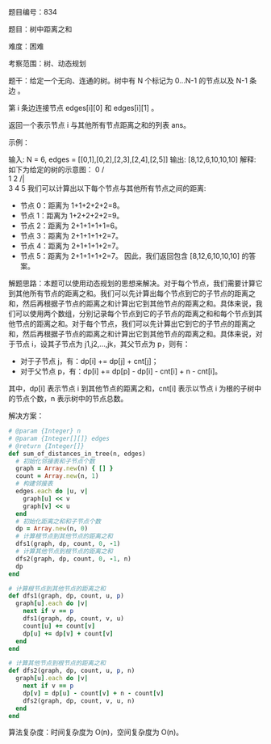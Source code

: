 题目编号：834

题目：树中距离之和

难度：困难

考察范围：树、动态规划

题干：给定一个无向、连通的树。树中有 N 个标记为 0...N-1 的节点以及 N-1 条边 。

第 i 条边连接节点 edges[i][0] 和 edges[i][1] 。

返回一个表示节点 i 与其他所有节点距离之和的列表 ans。

示例：

输入: N = 6, edges = [[0,1],[0,2],[2,3],[2,4],[2,5]]
输出: [8,12,6,10,10,10]
解释:
如下为给定的树的示意图：
  0
 / \
1   2
   /|\
  3 4 5
我们可以计算出以下每个节点与其他所有节点之间的距离:
- 节点 0：距离为 1+1+2+2+2=8。
- 节点 1：距离为 1+2+2+2+2=9。
- 节点 2：距离为 2+1+1+1+1=6。
- 节点 3：距离为 2+1+1+1+2=7。
- 节点 4：距离为 2+1+1+1+2=7。
- 节点 5：距离为 2+1+1+1+2=7。
因此，我们返回包含 [8,12,6,10,10,10] 的答案。

解题思路：本题可以使用动态规划的思想来解决。对于每个节点，我们需要计算它到其他所有节点的距离之和。我们可以先计算出每个节点到它的子节点的距离之和，然后再根据子节点的距离之和计算出它到其他节点的距离之和。具体来说，我们可以使用两个数组，分别记录每个节点到它的子节点的距离之和和每个节点到其他节点的距离之和。对于每个节点，我们可以先计算出它到它的子节点的距离之和，然后再根据子节点的距离之和计算出它到其他节点的距离之和。具体来说，对于节点 i，设其子节点为 j1,j2,...,jk，其父节点为 p，则有：

- 对于子节点 j，有：dp[i] += dp[j] + cnt[j]；
- 对于父节点 p，有：dp[i] += dp[p] - dp[i] - cnt[i] + n - cnt[i]。

其中，dp[i] 表示节点 i 到其他节点的距离之和，cnt[i] 表示以节点 i 为根的子树中的节点个数，n 表示树中的节点总数。

解决方案：

```ruby
# @param {Integer} n
# @param {Integer[][]} edges
# @return {Integer[]}
def sum_of_distances_in_tree(n, edges)
  # 初始化邻接表和子节点个数
  graph = Array.new(n) { [] }
  count = Array.new(n, 1)
  # 构建邻接表
  edges.each do |u, v|
    graph[u] << v
    graph[v] << u
  end
  # 初始化距离之和和子节点个数
  dp = Array.new(n, 0)
  # 计算根节点到其他节点的距离之和
  dfs1(graph, dp, count, 0, -1)
  # 计算其他节点到根节点的距离之和
  dfs2(graph, dp, count, 0, -1, n)
  dp
end

# 计算根节点到其他节点的距离之和
def dfs1(graph, dp, count, u, p)
  graph[u].each do |v|
    next if v == p
    dfs1(graph, dp, count, v, u)
    count[u] += count[v]
    dp[u] += dp[v] + count[v]
  end
end

# 计算其他节点到根节点的距离之和
def dfs2(graph, dp, count, u, p, n)
  graph[u].each do |v|
    next if v == p
    dp[v] = dp[u] - count[v] + n - count[v]
    dfs2(graph, dp, count, v, u, n)
  end
end
```

算法复杂度：时间复杂度为 O(n)，空间复杂度为 O(n)。
